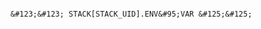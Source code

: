 <!-- layout:code post: 2003-09-26-sharing-db_important -->

```

&#123;&#123; STACK[STACK_UID].ENV&#95;VAR &#125;&#125;

```
